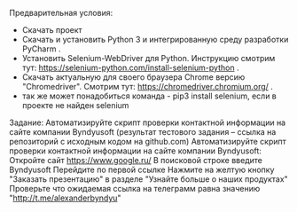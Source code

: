 Предварительная условия:
- Скачать проект
- Скачать и установить Python 3 и интегрированную среду разработки PyCharm .
- Установить Selenium-WebDriver для Python. Инструкцию смотрим тут: https://selenium-python.com/install-selenium-python .
- Скачать актуальную для своего браузера Сhrome версию "Сhromedriver". Смотрим тут: https://chromedriver.chromium.org/ .
- так же может понадобиться команда - pip3 install selenium, если в проекте не найден selenium

Задание: 
Автоматизируйте скрипт проверки контактной информации на сайте компании Byndyusoft (результат тестового задания – ссылка на репозиторий с исходным кодом на github.com) Автоматизируйте скрипт проверки контактной информации на сайте компании Byndyusoft: Откройте сайт https://www.google.ru/ В поисковой строке введите Byndyusoft Перейдите по первой ссылке Нажмите на желтую кнопку "Заказать презентацию" в разделе "Узнайте больше о наших продуктах" Проверьте что ожидаемая ссылка на телеграмм равна значению "http://t.me/alexanderbyndyu"
